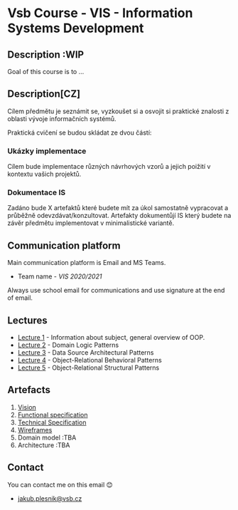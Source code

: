 # Vsb Course - VIS - Information Systems Development 

## Description :WIP
Goal of this course is to ... 

## Description[CZ] 
Cílem předmětu je seznámit se, vyzkoušet si a osvojit si praktické znalosti z oblasti vývoje informačních systémů.

Praktická cvičení se budou skládat ze dvou částí: 
### Ukázky implementace
Cílem bude implementace různých návrhových vzorů a jejich poižití v kontextu vašich projektů.

### Dokumentace IS
Zadáno bude X artefaktů které budete mít za úkol samostatně vypracovat a průběžně odevzdávat/konzultovat. Artefakty dokumentůjí IS který budete na závěr předmětu implementovat v minimalistické variantě.

## Communication platform   
Main communication platform is Email and MS Teams.

* Team name - *VIS 2020/2021*

Always use school email for communications and use signature at the end of email.

## Lectures
* [Lecture 1](/lectures/lecture1/Readme.md)  - Information about subject, general overview of OOP. 
* [Lecture 2](/lectures/lecture2/Readme.md)  - Domain Logic Patterns
* [Lecture 3](/lectures/lecture3/Readme.md)  - Data Source Architectural Patterns
* [Lecture 4](/lectures/lecture4/Readme.md)  - Object-Relational Behavioral Patterns
* [Lecture 5](/lectures/lecture5/Readme.md)  - Object-Relational Structural Patterns

## Artefacts
1. [Vision](/artefacts/artefakt1.md)
2. [Functional specification](/artefacts/artifact2.md)
3. [Technical Specification](/artefacts/artifact3.md)
4. [Wireframes](/artefacts/artifact4.md)
5. Domain model :TBA
6. Architecture :TBA


## Contact
You can contact me on this email :blush:
- jakub.plesnik@vsb.cz  
